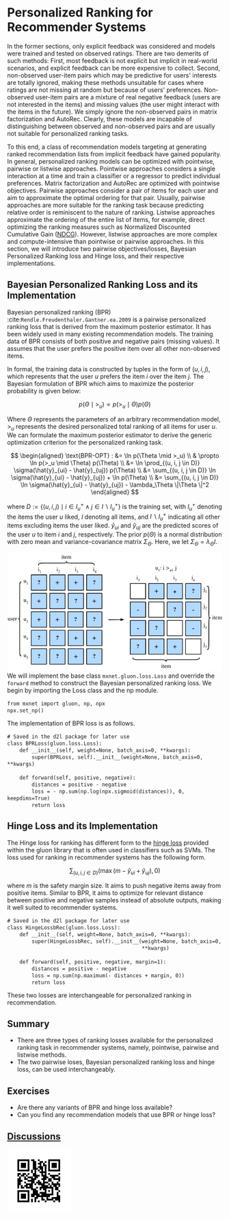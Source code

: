 # Personalized Ranking for Recommender Systems

In the former sections, only explicit feedback was considered and models were trained and tested on observed ratings.  There are two demerits of such methods: First, most feedback is not explicit but implicit in real-world scenarios, and explicit feedback can be more expensive to collect.  Second, non-observed user-item pairs which may be predictive for users' interests are totally ignored, making these methods unsuitable for cases where ratings are not missing at random but because of users' preferences.  Non-observed user-item pairs are a  mixture of real negative feedback (users are not interested in the items) and missing values (the user might interact with the items in the future). We simply ignore the non-observed pairs in matrix factorization and AutoRec. Clearly, these models are incapable of distinguishing between observed and non-observed pairs and are usually not suitable for personalized ranking tasks.

To this end, a class of recommendation models targeting at generating ranked recommendation lists from implicit feedback have gained popularity. In general, personalized ranking models can be optimized with pointwise, pairwise or listwise approaches. Pointwise approaches considers a single interaction at a time and train a classifier or a regressor to predict individual preferences. Matrix factorization and AutoRec are optimized with pointwise objectives. Pairwise approaches consider a pair of items for each user and aim to approximate the optimal ordering for that pair. Usually, pairwise approaches are more suitable for the ranking task because predicting relative order is reminiscent to the nature of ranking. Listwise approaches approximate the ordering of the entire list of items, for example, direct optimizing the ranking measures such as Normalized Discounted Cumulative Gain ([NDCG](https://en.wikipedia.org/wiki/Discounted_cumulative_gain)). However, listwise approaches are more complex and compute-intensive than pointwise or pairwise approaches. In this section, we will introduce two pairwise objectives/losses, Bayesian Personalized Ranking loss and Hinge loss, and their respective implementations.

## Bayesian Personalized Ranking Loss and its Implementation

Bayesian personalized ranking (BPR) :cite:`Rendle.Freudenthaler.Gantner.ea.2009` is a pairwise personalized ranking loss that is derived from the maximum posterior estimator. It has been widely used in many existing recommendation models. The training data of BPR consists of both positive and negative pairs (missing values). It assumes that the user prefers the positive item over all other non-observed items.

In formal, the training data is constructed by tuples in the form of $(u, i, j)$, which represents that the user $u$ prefers the item $i$ over the item $j$. The Bayesian formulation of BPR which aims to maximize the posterior probability is given below:

$$
p(\Theta \mid >_u )  \propto  p(>_u \mid \Theta) p(\Theta)
$$

Where $\Theta$ represents the parameters of an arbitrary recommendation model, $>_u$ represents the desired personalized total ranking of all items for user $u$. We can formulate the maximum posterior estimator to derive the generic optimization criterion for the personalized ranking task.

$$
\begin{aligned}
\text{BPR-OPT} : &= \ln p(\Theta \mid >_u) \\
         & \propto \ln p(>_u \mid \Theta) p(\Theta) \\
         &= \ln \prod_{(u, i, j \in D)} \sigma(\hat{y}_{ui} - \hat{y}_{uj}) p(\Theta) \\
         &= \sum_{(u, i, j \in D)} \ln \sigma(\hat{y}_{ui} - \hat{y}_{uj}) + \ln p(\Theta) \\
         &= \sum_{(u, i, j \in D)} \ln \sigma(\hat{y}_{ui} - \hat{y}_{uj}) - \lambda_\Theta \|\Theta \|^2
\end{aligned}
$$


where $D := \{(u, i, j) \mid i \in I^+_u \wedge j \in I \backslash I^+_u \}$ is the training set, with $I^+_u$ denoting the items the user $u$ liked, $I$ denoting all items, and $I \backslash I^+_u$ indicating all other items excluding items the user liked. $\hat{y}_{ui}$ and $\hat{y}_{uj}$ are the predicted scores of the user $u$ to item $i$ and $j$, respectively. The prior $p(\Theta)$ is a normal distribution with zero mean and variance-covariance matrix $\Sigma_\Theta$. Here, we let $\Sigma_\Theta = \lambda_\Theta I$.

![Illustration of Bayesian Personalized Ranking](../img/rec-ranking.svg)
We will implement the base class  `mxnet.gluon.loss.Loss` and override the `forward` method to construct the Bayesian personalized ranking loss. We begin by importing the Loss class and the np module.

```{.python .input  n=5}
from mxnet import gluon, np, npx
npx.set_np()
```

The implementation of BPR loss is as follows.

```{.python .input  n=2}
# Saved in the d2l package for later use
class BPRLoss(gluon.loss.Loss):
    def __init__(self, weight=None, batch_axis=0, **kwargs):
        super(BPRLoss, self).__init__(weight=None, batch_axis=0, **kwargs)

    def forward(self, positive, negative):
        distances = positive - negative
        loss = - np.sum(np.log(npx.sigmoid(distances)), 0, keepdims=True)
        return loss
```

## Hinge Loss and its Implementation

The Hinge loss for ranking has different form to the [hinge loss](https://mxnet.incubator.apache.org/api/python/gluon/loss.html#mxnet.gluon.loss.HingeLoss) provided within the gluon library that is often used in classifiers such as SVMs.  The loss used for ranking in recommender systems has the following form.

$$
 \sum_{(u, i, j \in D)} (\max( m - \hat{y}_{ui} + \hat{y}_{uj}), 0)
$$

where $m$ is the safety margin size. It aims to push negative items away from positive items. Similar to BPR, it aims to optimize for relevant distance between positive and negative samples instead of absolute outputs, making it well suited to recommender systems.

```{.python .input  n=3}
# Saved in the d2l package for later use
class HingeLossbRec(gluon.loss.Loss):
    def __init__(self, weight=None, batch_axis=0, **kwargs):
        super(HingeLossbRec, self).__init__(weight=None, batch_axis=0,
                                            **kwargs)

    def forward(self, positive, negative, margin=1):
        distances = positive - negative
        loss = np.sum(np.maximum(- distances + margin, 0))
        return loss
```

These two losses are interchangeable for personalized ranking in recommendation.

## Summary

- There are three types of ranking losses available for the personalized ranking task in recommender systems, namely, pointwise, pairwise and listwise methods.
- The two pairwise loses, Bayesian personalized ranking loss and hinge loss, can be used interchangeably.

## Exercises

- Are there any variants of BPR and hinge loss available?
- Can you find any recommendation models that use BPR or hinge loss?

## [Discussions](https://discuss.mxnet.io/t/5163)

![](../img/qr_ranking.svg)
